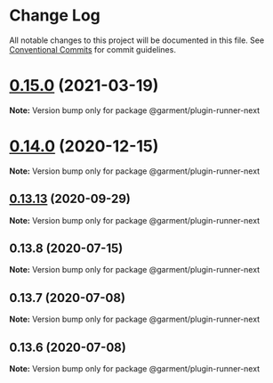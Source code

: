 # Change Log

All notable changes to this project will be documented in this file.
See [Conventional Commits](https://conventionalcommits.org) for commit guidelines.

# [0.15.0](https://github.com/Farfetch/garment/compare/v0.14.6...v0.15.0) (2021-03-19)

**Note:** Version bump only for package @garment/plugin-runner-next





# [0.14.0](https://github.com/Farfetch/garment/compare/v0.13.14...v0.14.0) (2020-12-15)

**Note:** Version bump only for package @garment/plugin-runner-next





## [0.13.13](https://github.com/Farfetch/garment/compare/v0.13.12...v0.13.13) (2020-09-29)

**Note:** Version bump only for package @garment/plugin-runner-next





## 0.13.8 (2020-07-15)

**Note:** Version bump only for package @garment/plugin-runner-next





## 0.13.7 (2020-07-08)

**Note:** Version bump only for package @garment/plugin-runner-next





## 0.13.6 (2020-07-08)

**Note:** Version bump only for package @garment/plugin-runner-next
